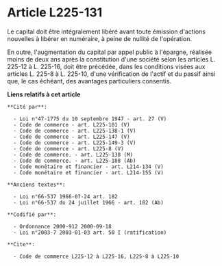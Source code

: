 # Article L225-131

Le capital doit être intégralement libéré avant toute émission d'actions nouvelles à libérer en numéraire, à peine de nullité
de l'opération.

En outre, l'augmentation du capital par appel public à l'épargne, réalisée moins de deux ans après la constitution d'une
société selon les articles L. 225-12 à L. 225-16, doit être précédée, dans les conditions visées aux articles L. 225-8 à L.
225-10, d'une vérification de l'actif et du passif ainsi que, le cas échéant, des avantages particuliers consentis.

**Liens relatifs à cet article**

	**Cité par**:

	  - Loi n°47-1775 du 10 septembre 1947 - art. 27 (V)
	  - Code de commerce - art. L225-101 (V)
	  - Code de commerce - art. L225-138-1 (V)
	  - Code de commerce - art. L225-147 (V)
	  - Code de commerce - art. L225-149-3 (V)
	  - Code de commerce - art. L225-8 (V)
	  - Code de commerce. - art. L225-138 (M)
	  - Code de commerce. - art. L225-188 (Ab)
	  - Code monétaire et financier - art. L214-134 (V)
	  - Code monétaire et financier - art. L214-155 (V)

	**Anciens textes**:

	  - Loi n°66-537 1966-07-24 art. 182
	  - Loi n°66-537 du 24 juillet 1966 - art. 182 (Ab)

	**Codifié par**:

	  - Ordonnance 2000-912 2000-09-18
	  - Loi n°2003-7 2003-01-03 art. 50 I (ratification)

	**Cite**:

	  - Code de commerce L225-12 à L225-16, L225-8 à L225-10
